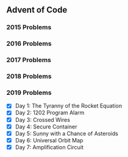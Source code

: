 ## Advent of Code

### 2015 Problems

### 2016 Problems

### 2017 Problems

### 2018 Problems

### 2019 Problems
 
- [X] Day 1: The Tyranny of the Rocket Equation
- [X] Day 2: 1202 Program Alarm
- [X] Day 3: Crossed Wires
- [X] Day 4: Secure Container
- [X] Day 5: Sunny with a Chance of Asteroids
- [X] Day 6: Universal Orbit Map
- [X] Day 7: Amplification Circuit